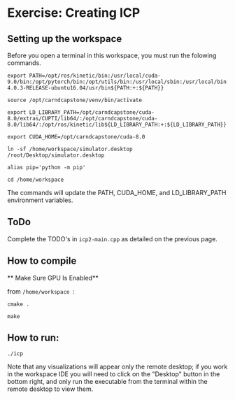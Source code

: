 # Exercise: Creating ICP

## Setting up the workspace
Before you open a terminal in this workspace, you must run the folowing commands.
```
export PATH=/opt/ros/kinetic/bin:/usr/local/cuda-9.0/bin:/opt/pytorch/bin:/opt/utils/bin:/usr/local/sbin:/usr/local/bin:/usr/sbin:/usr/bin:/sbin:/bin:/opt/VirtualGL/bin:/opt/TurboVNC/bin:/opt/swift/swift-4.0.3-RELEASE-ubuntu16.04/usr/bin${PATH:+:${PATH}}

source /opt/carndcapstone/venv/bin/activate

export LD_LIBRARY_PATH=/opt/carndcapstone/cuda-8.0/extras/CUPTI/lib64/:/opt/carndcapstone/cuda-8.0/lib64/:/opt/ros/kinetic/lib${LD_LIBRARY_PATH:+:${LD_LIBRARY_PATH}}

export CUDA_HOME=/opt/carndcapstone/cuda-8.0

ln -sf /home/workspace/simulator.desktop /root/Desktop/simulator.desktop

alias pip='python -m pip'

cd /home/workspace
```
The commands will update the PATH, CUDA_HOME, and LD_LIBRARY_PATH environment variables.  

## ToDo
Complete the TODO's in `icp2-main.cpp` as detailed on the previous page.

## How to compile

** Make Sure GPU Is Enabled**

from `/home/workspace `:

`cmake .`

`make`

## How to run:
`./icp`

Note that any visualizations will appear only the remote desktop; if you work in the workspace IDE you will need to click on the "Desktop" button in the bottom right, and only run the executable from the terminal within the remote desktop to view them.